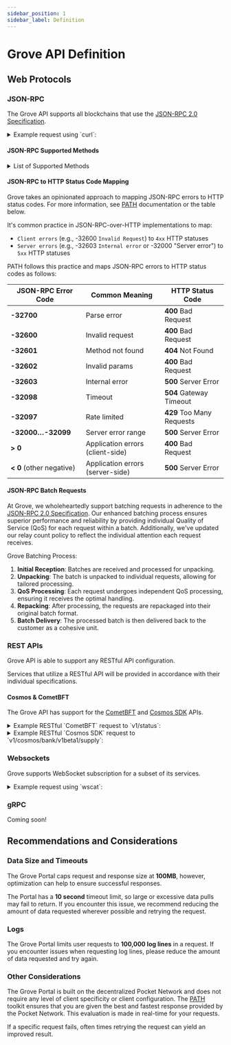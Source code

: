 ```yaml
---
sidebar_position: 1
sidebar_label: Definition
---
```


# Grove API Definition

## Web Protocols

### JSON-RPC
The Grove API supports all blockchains that use the [JSON-RPC 2.0 Specification](https://www.jsonrpc.org/specification).

<details>
<summary>Example request using `curl`:</summary>

```bash
curl https://xrplevm.rpc.grove.city/v1/$GROVE_PORTAL_APP_ID \
 -X POST \
 -H 'Authorization: $GROVE_PORTAL_API_KEY' \
 -H 'Content-Type: application/json' \
 -d '{ "method": "eth_blockNumber", "params": [], "id": 1, "jsonrpc": "2.0" }'
```

</details>

#### JSON-RPC Supported Methods
<details>
<summary>List of Supported Methods</summary>

  The following methods are supported on the Grove API:
  - <a href="https://geth.ethereum.org/docs/interacting-with-geth/rpc/ns-debug#debugtracecall">debug_traceCall</a>
  - <a href="https://geth.ethereum.org/docs/interacting-with-geth/rpc/ns-debug#debugtracetransaction">debug_traceTransaction</a>
  - <a href="https://ethereum.org/en/developers/docs/apis/json-rpc/#eth_accounts">eth_accounts</a>
  - <a href="https://ethereum.org/en/developers/docs/apis/json-rpc/#eth_blocknumber">eth_blockNumber</a>
  - <a href="https://ethereum.org/en/developers/docs/apis/json-rpc/#eth_call">eth_call</a>
  - <a href="https://ethereum.org/en/developers/docs/apis/json-rpc/#eth_chainid">eth_chainId</a>
  - <a href="https://ethereum.org/en/developers/docs/apis/json-rpc/#eth_coinbase">eth_coinbase</a>
  - <a href="https://ethereum.org/en/developers/docs/apis/json-rpc/#eth_estimategas">eth_estimateGas</a>
  - <a href="https://ethereum.org/en/developers/docs/apis/json-rpc/#eth_gasprice">eth_gasPrice</a>
  - <a href="https://ethereum.org/en/developers/docs/apis/json-rpc/#eth_getbalance">eth_getBalance</a>
  - <a href="https://ethereum.org/en/developers/docs/apis/json-rpc/#eth_getblockbyhash">eth_getBlockByHash</a>
  - <a href="https://ethereum.org/en/developers/docs/apis/json-rpc/#eth_getblockbynumber">eth_getBlockByNumber</a>
  - <a href="https://ethereum.org/en/developers/docs/apis/json-rpc/#eth_getblocktransactioncountbyhash">eth_getBlockTransactionCountByHash</a>
  - <a href="https://ethereum.org/en/developers/docs/apis/json-rpc/#eth_getblocktransactioncountbynumber">eth_getBlockTransactionCountByNumber</a>
  - <a href="https://ethereum.org/en/developers/docs/apis/json-rpc/#eth_getcode">eth_getCode</a>
  - <a href="https://ethereum.org/en/developers/docs/apis/json-rpc/#eth_getfilterchanges">eth_getFilterChanges</a>
  - <a href="https://ethereum.org/en/developers/docs/apis/json-rpc/#eth_getfilterlogs">eth_getFilterLogs</a>
  - <a href="https://ethereum.org/en/developers/docs/apis/json-rpc/#eth_getlogs">eth_getLogs</a>
  - <a href="https://ethereum.org/en/developers/docs/apis/json-rpc/#eth_getstorageat">eth_getStorageAt</a>
  - <a href="https://ethereum.org/en/developers/docs/apis/json-rpc/#eth_gettransactionbyblockhashandindex">eth_getTransactionByBlockHashAndIndex</a>
  - <a href="https://ethereum.org/en/developers/docs/apis/json-rpc/#eth_gettransactionbyblocknumberandindex">eth_getTransactionByBlockNumberAndIndex</a>
  - <a href="https://ethereum.org/en/developers/docs/apis/json-rpc/#eth_gettransactionbyhash">eth_getTransactionByHash</a>
  - <a href="https://ethereum.org/en/developers/docs/apis/json-rpc/#eth_gettransactioncount">eth_getTransactionCount</a>
  - <a href="https://ethereum.org/en/developers/docs/apis/json-rpc/#eth_gettransactionreceipt">eth_getTransactionReceipt</a>
  - <a href="https://ethereum.org/en/developers/docs/apis/json-rpc/#eth_getunclebyblockhashandindex">eth_getUncleByBlockHashAndIndex</a>
  - <a href="https://ethereum.org/en/developers/docs/apis/json-rpc/#eth_getunclebyblocknumberandindex">eth_getUncleByBlockNumberAndIndex</a>
  - <a href="https://ethereum.org/en/developers/docs/apis/json-rpc/#eth_getunclecountbyblockhash">eth_getUncleCountByBlockHash</a>
  - <a href="https://ethereum.org/en/developers/docs/apis/json-rpc/#eth_getunclecountbyblocknumber">eth_getUncleCountByBlockNumber</a>
  - <a href="https://ethereum.org/en/developers/docs/apis/json-rpc/#eth_getwork">eth_getWork</a>
  - <a href="https://ethereum.org/en/developers/docs/apis/json-rpc/#eth_hashrate">eth_hashrate</a>
  - <a href="https://ethereum.org/en/developers/docs/apis/json-rpc/#eth_mining">eth_mining</a>
  - <a href="https://ethereum.org/en/developers/docs/apis/json-rpc/#eth_newblockfilter">eth_newBlockFilter</a>
  - <a href="https://ethereum.org/en/developers/docs/apis/json-rpc/#eth_newfilter">eth_newFilter</a>
  - <a href="https://ethereum.org/en/developers/docs/apis/json-rpc/#eth_newpendingtransactionfilter">eth_newPendingTransactionFilter</a>
  - <a href="https://ethereum.org/en/developers/docs/apis/json-rpc/#eth_protocolversion">eth_protocolVersion</a>
  - <a href="https://ethereum.org/en/developers/docs/apis/json-rpc/#eth_sendrawtransaction">eth_sendRawTransaction</a>
  - <a href="https://ethereum.org/en/developers/docs/apis/json-rpc/#eth_sendtransaction">eth_sendTransaction</a>
  - <a href="https://ethereum.org/en/developers/docs/apis/json-rpc/#eth_sign">eth_sign</a>
  - <a href="https://ethereum.org/en/developers/docs/apis/json-rpc/#eth_signtransaction">eth_signTransaction</a>
  - <a href="https://ethereum.org/en/developers/docs/apis/json-rpc/#eth_syncing">eth_syncing</a>
  - <a href="https://ethereum.org/en/developers/docs/apis/json-rpc/#eth_uninstallfilter">eth_uninstallFilter</a>
  - <a href="https://ethereum.org/en/developers/docs/apis/json-rpc/#net_listening">net_listening</a>
  - <a href="https://ethereum.org/en/developers/docs/apis/json-rpc/#net_peercount">net_peerCount</a>
  - <a href="https://ethereum.org/en/developers/docs/apis/json-rpc/#net_version">net_version</a>
  - <a href="https://ethereum.org/en/developers/docs/apis/json-rpc/#web3_clientversion">web3_clientVersion</a>
  - <a href="https://ethereum.org/en/developers/docs/apis/json-rpc/#web3_sha3">web3_sha3</a>
</details>

#### JSON-RPC to HTTP Status Code Mapping

Grove takes an opinionated approach to mapping JSON-RPC errors to HTTP status codes. For more information, see [PATH](https://path.grove.city/learn/qos/http_status_code) documentation or the table below.

It's common practice in JSON-RPC-over-HTTP implementations to map:

- `Client errors` (e.g., -32600 `Invalid Request`) to `4xx` HTTP statuses
- `Server errors` (e.g., -32603 `Internal error` or -32000 "Server error") to `5xx` HTTP statuses

PATH follows this practice and maps JSON-RPC errors to HTTP status codes as follows:

| JSON-RPC Error Code      | Common Meaning                   | HTTP Status Code          |
| ------------------------ | -------------------------------- | ------------------------- |
| **-32700**               | Parse error                      | **400** Bad Request       |
| **-32600**               | Invalid request                  | **400** Bad Request       |
| **-32601**               | Method not found                 | **404** Not Found         |
| **-32602**               | Invalid params                   | **400** Bad Request       |
| **-32603**               | Internal error                   | **500** Server Error      |
| **-32098**               | Timeout                          | **504** Gateway Timeout   |
| **-32097**               | Rate limited                     | **429** Too Many Requests |
| **-32000…-32099**        | Server error range               | **500** Server Error      |
| **> 0**                  | Application errors (client-side) | **400** Bad Request       |
| **< 0** (other negative) | Application errors (server-side) | **500** Server Error      |

#### JSON-RPC Batch Requests

At Grove, we wholeheartedly support batching requests in adherence to the [JSON-RPC 2.0 Specification](https://www.jsonrpc.org/specification#batch). Our enhanced batching process ensures superior performance and reliability by providing individual Quality of Service (QoS) for each request within a batch. Additionally, we've updated our relay count policy to reflect the individual attention each request receives.

Grove Batching Process:

1. **Initial Reception**: Batches are received and processed for unpacking.
2. **Unpacking**: The batch is unpacked to individual requests, allowing for tailored processing.
3. **QoS Processing**: Each request undergoes independent QoS processing, ensuring it receives the optimal handling.
4. **Repacking**: After processing, the requests are repackaged into their original batch format.
5. **Batch Delivery**: The processed batch is then delivered back to the customer as a cohesive unit.

### REST APIs
Grove API is able to support any RESTful API configuration.

Services that utilize a RESTful API will be provided in accordance with their individual specifications.

#### Cosmos & CometBFT

The Grove API has support for the [CometBFT](https://docs.cometbft.com/main/spec/rpc/) and [Cosmos SDK](https://docs.cosmos.network/main/learn/advanced/grpc_rest) APIs.

<details>
<summary>Example RESTful `CometBFT` request to `v1/status`:</summary>

```bash
curl -X GET https://xrplevm.rpc.grove.city/v1/status \
  -H "Authorization: $GROVE_PORTAL_API_KEY" \
  -H "Content-Type: application/json" \
  -H "Portal-Application-Id: $GROVE_PORTAL_APP_ID"
```

</details>

<details>
<summary>Example RESTful `Cosmos SDK` request to `v1/cosmos/bank/v1beta1/supply`:</summary>

```bash
curl -X GET https://xrplevm.rpc.grove.city/v1/cosmos/bank/v1beta1/supply \
  -H "Authorization: $GROVE_PORTAL_API_KEY" \
  -H "Content-Type: application/json" \
  -H "Portal-Application-Id: $GROVE_PORTAL_APP_ID"
```

</details>

### Websockets
Grove supports WebSocket subscription for a subset of its services.

<details>
<summary>Example request using `wscat`:</summary>

```bash
wscat -c wss://xrplevm.rpc.grove.city/v1/$GROVE_PORTAL_APP_ID -H "Authorization: $GROVE_PORTAL_API_KEY"
```

And subscribe to `newHeads` like so:

```json
{ "jsonrpc": "2.0", "id": 1, "method": "eth_subscribe", "params": ["newHeads"] }
```

</details>

### gRPC
Coming soon!

## Recommendations and Considerations

### Data Size and Timeouts
The Grove Portal caps request and response size at **100MB**, however, optimization can help to ensure successful responses. 

The Portal has a **10 second** timeout limit, so large or excessive data pulls may fail to return. If you encounter this issue, we recommend reducing the amount of data requested wherever possible and retrying the request.

### Logs
The Grove Portal limits user requests to **100,000 log lines** in a request. If you encounter issues when requesting log lines, please reduce the amount of data requested and try again.

### Other Considerations
The Grove Portal is built on the decentralized Pocket Network and does not require any level of client specificity or client configuration. The [PATH](https://path.grove.city/) toolkit ensures that you are given the best and fastest response provided by the Pocket Network. This evaluation is made in real-time for your requests.

If a specific request fails, often times retrying the request can yield an improved result.
